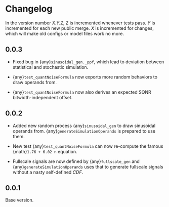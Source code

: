 # Changelog
In the version number *X.Y.Z*, Z is incremented whenever tests pass. *Y* is
incremented for each new public merge. *X* is incremented for changes, which
will make old configs or model files work no more.

## 0.0.3
- Fixed bug in {any}`sinusoidal_gen._ppf`, which lead to deviation between
  statistical and stochastic simulation.
  
- {any}`test_quantNoiseFormula` now exports more random behaviors to draw
  operands from.
  
- {any}`test_quantNoiseFormula` now also derives an expected SQNR
  bitwidth-independent offset.

## 0.0.2
- Added new random process {any}`sinusoidal_gen` to draw sinusoidal operands
  from. {any}`generateSimulationOperands` is prepared to use them.
  
- New test {any}`test_quantNoiseFormula` can now re-compute the famous
  {math}`1.76 + 6.02 n` equation.
  
- Fullscale signals are now defined by {any}`fullscale_gen` and
  {any}`generateSimulationOperands` uses that to generate fullscale
  signals without a nasty self-defined *CDF*.

## 0.0.1
Base version.
